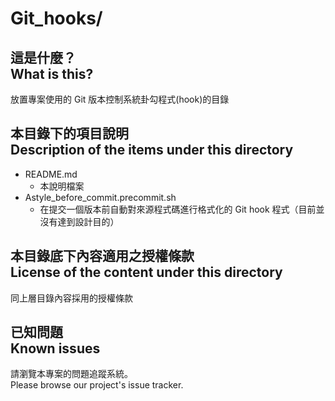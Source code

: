 # Git_hooks/
## 這是什麼？<br />What is this?
放置專案使用的 Git 版本控制系統卦勾程式(hook)的目錄

## 本目錄下的項目說明<br />Description of the items under this directory
* README.md
	* 本說明檔案
* Astyle_before_commit.precommit.sh
	* 在提交一個版本前自動對來源程式碼進行格式化的 Git hook 程式（目前並沒有達到設計目的）

## 本目錄底下內容適用之授權條款<br />License of the content under this directory
同上層目錄內容採用的授權條款

## 已知問題<br />Known issues
請瀏覽本專案的問題追蹤系統。  
Please browse our project's issue tracker.